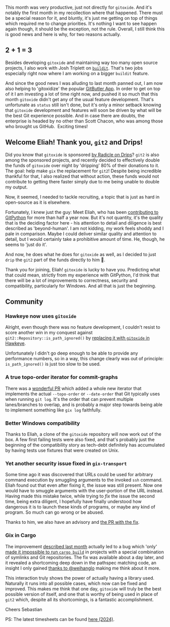 This month was very productive, just not directly for `gitoxide`. And it's notably the first month in my recollection where that happened. There must be a special reason for it, and bluntly, it's just me getting on top of things which required me to change priorities. It's nothing I want to see happen again though, it should be the exception, not the rule.
Overall, I still think this is good news and here is why, for two reasons actually.

## 2 + 1 = 3

Besides developing `gitoxide` and maintaining way too many open source projects, I also work with Josh Triplett on [`buildit`](https://buildit.dev/). That's two jobs especially right now where I am working on a bigger `buildit` feature.

And since the good news I was alluding to last month panned out, I am now also helping to 'gitoxidize' the popular [GitButler App](https://gitbutler.com/). In order to get on top of it I am investing a lot of time right now, and pushed it so much that this month `gitoxide` didn't get any of the usual feature development. That's unfortunate  as `status` still isn't done, but it's only a minor setback knowing that `gitoxide` development and features will soon be driven by what will be the best Git experience possible. And in case there are doubts, the enterprise is headed by no other than Scott Chacon, who was among those who brought us GitHub.
 Exciting times!

## Welcome Eliah! Thank you, `git2` and Drips!

Did you know that `gitoxide` is sponsored [by Radicle on Drips](https://www.drips.network/app/drip-lists/34625983682950977210847096367816372822461201185275535522726531049130)? `git2` is also among the sponsored projects, and recently decided to effectively double the funds of `gitoxide` over night by 'dripping' 80% of their donations to it. The goal: help make `gix` the replacement for `git2`! Despite being incredible thankful for that, I also realized that without action, these funds would not contribute to getting there faster simply due to me being unable to double my output.

Now, it seemed, I needed to tackle recruiting, a topic that is just as hard in open-source as it is elsewhere.

Fortunately, I knew just the guy: Meet Eliah, who has been [contributing to GitPython](https://github.com/gitpython-developers/GitPython/pulls?q=is%3Apr+author%3Aeliahkagan+is%3Aclosed) for more than half a year now. But it's not quantity, it's the quality that is the deciding factor here - his attention to detail and diligence is best described as 'beyond-human'. I am not kidding, my work feels shoddy and I pale in comparison. Maybe I could deliver similar quality and attention to detail, but I would certainly take a prohibitive amount of time. He, though, he seems to 'just do it'.

And now, he does what he does for `gitoxide` as well, as I decided to just `drip` the `git2` part of the funds directly to him 🎉.

Thank you for joining, Eliah! `gitoxide` is lucky to have you. Predicting what that could mean, strictly from my experience with GitPython, I'd think that there will be a lot of improvements to correctness, security and compatibility, particularly for Windows. And all that is just the beginning.

## Community

### Hawkeye now uses `gitoxide`

Alright, even though there was no feature development, I couldn't resist to score another win in my conquest against `git2::Repository::is_path_ignored()` by [replacing it with `gitoxide` in Hawkeye](https://github.com/korandoru/hawkeye/pull/126).

Unfortunately I didn't go deep enough to be able to provide any performance numbers, so in a way, this change clearly was out of principle: `is_path_ignored()` is just too slow to be used.

### A true topo-order iterator for commit-graphs

There was a [wonderful PR](https://github.com/Byron/gitoxide/pull/1336) which added a whole new iterator that implements the actual `--topo-order` or `--date-order` that Git typically uses when running `git log`. It's the order that can prevent multiple lanes/branches to overlap, and is probably a major step towards being able to implement something like `gix log` faithfully.

### Better Windows compatibility

Thanks to Eliah, a clone of the `gitoxide` repository will now work out of the box. A few first failing tests were also fixed, and that's probably just the beginning of the compatibility story as tech-debt definitely has accumulated by having tests use fixtures that were created on Unix.

### Yet another security issue fixed in `gix-transport`

Some time ago it was discovered that URLs could be used for arbitrary command execution by smuggling arguments to the invoked `ssh` command. Eliah found out that even after fixing it, the issue was still present. Now one would have to smuggle arguments with the user-portion of the URL instead. Having made this mistake twice, while trying to *fix* the issue the second time, being extra diligent, I hopefully have finally understood how dangerous it is to launch these kinds of programs, or maybe any kind of program. So much can go wrong or be abused.

Thanks to him, we also have an advisory and [the PR with the fix](https://github.com/Byron/gitoxide/pull/1342).

### Gix in Cargo

The improvement [described last month](https://github.com/rust-lang/cargo/issues/10150) actually led to a bug which 'only' [made it impossible to run `cargo build`](https://github.com/rust-lang/cargo/pull/13777) in projects with a special combination of symlinks and Git repositories. The fix was available about a day later, and it revealed a shortcoming deep down in the pathspec matching code, an insight I only gained [thanks to @weihanglo](https://github.com/rust-lang/cargo/pull/13777#pullrequestreview-2011470503) making me think about it more.

This interaction truly shows the power of actually having a library used. Naturally it runs into all possible cases, which now can be fixed and improved. This makes me think that one day, `gitoxide` will truly be the best possible version of itself, and one that is worthy of being used in place of `git2` which, despite all its shortcomings, is a fantastic accomplishment.

Cheers
Sebastian

PS: The latest timesheets can be found [here (2024)](https://github.com/Byron/byron/blob/main/timesheets/2024.csv).